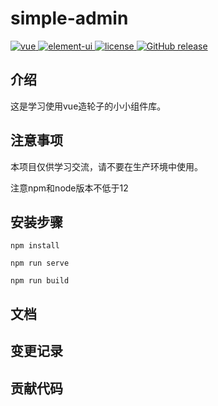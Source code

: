 
# simple-admin
<a href="https://github.com/vuejs/vue">
    <img src="https://img.shields.io/badge/vue-2.6.11-brightgreen.svg" alt="vue">
  </a>
  <a href="https://github.com/ElemeFE/element">
    <img src="https://img.shields.io/badge/element--ui-2.15.5-brightgreen.svg" alt="element-ui">
  </a>
  <a href="https://github.com/lin-xin/vue-manage-system/blob/master/LICENSE">
    <img src="https://img.shields.io/github/license/mashape/apistatus.svg" alt="license">
  </a>
  <a href="https://github.com/zbx940604035/simple-admin/releases/">
    <img src="https://img.shields.io/github/release/lin-xin/vue-manage-system.svg" alt="GitHub release">
  </a>
  <!-- <a href="https://lin-xin.gitee.io/example/work/#/donate">
    <img src="https://img.shields.io/badge/%24-donate-ff69b4.svg" alt="donate">
  </a> -->

## 介绍

这是学习使用vue造轮子的小小组件库。

## 注意事项

本项目仅供学习交流，请不要在生产环境中使用。

注意npm和node版本不低于12

## 安装步骤
```
npm install

npm run serve

npm run build

```

## 文档

## 变更记录

## 贡献代码